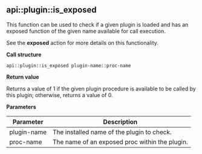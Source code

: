 ## api::plugin::is_exposed

This function can be used to check if a given plugin is loaded and has an
exposed function of the given name available for call execution.

See the **exposed** action for more details on this functionality.

**Call structure**

`api::plugin::is_exposed plugin-name::proc-name`

**Return value**

Returns a value of 1 if the given plugin procedure is available to be
called by this plugin; otherwise, returns a value of 0.

**Parameters**

| Parameter | Description |
| - | - |
| plugin-name | The installed name of the plugin to check. |
| proc-name | The name of an exposed proc within the plugin. |
